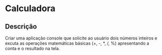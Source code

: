 # Calculadora

## Descrição

Criar uma aplicação console que solicite ao usuário dois números inteiros e excuta as operações matemáticas básicas (+, -, *, /, %) apresentando a conta e o resultado na tela.
